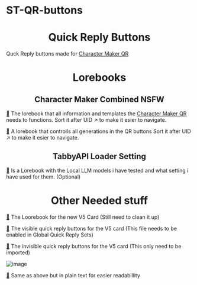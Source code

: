 # ST-QR-buttons

<h1 align='center'>Quick Reply Buttons</h1>


Quck Reply buttons made for [Character Maker QR](https://chub.ai/characters/Drago87/character-maker-sillytavern-quick-reply-driven-0eb2c2852a4f)


<h1 align='center'>Lorebooks</h1>

<h2 align='center'>Character Maker Combined NSFW</h2>

[🔗](https://github.com/drago87/ST-Character-Maker/blob/main/Lorebooks/Character%20Maker%20Combined%20NSFW.json)
The lorebook that all information and templates the [Character Maker QR]([https://chub.ai/characters/Drago87/character-maker-lore-v4-c2bdf3ee5aad](https://chub.ai/characters/Drago87/character-maker-sillytavern-quick-reply-driven-0eb2c2852a4f)) needs to functions.
Sort it after UID ↗ to make it esier to navigate.

[🔗](https://github.com/drago87/ST-Character-Maker/blob/main/Lorebooks/Character%20Maker%20Combined%20NSFW%20GenRaw.json)
A lorebook that controlls all generations in the QR buttons
Sort it after UID ↗ to make it esier to navigate.


<h2 align='center'>TabbyAPI Loader Setting</h2>

[🔗](https://github.com/drago87/ST-Character-Maker/blob/main/Lorebooks/Character%20Maker%20Combined%20NSFW.json)
Is a Lorebook with the Local LLM models i have tested and what setting i have used for them. (Optional)

<h1 align='center'>Other Needed stuff</h1>

[🔗](https://github.com/drago87/ST-Character-Maker/blob/main/Lorebooks/Work%20In%20Progress/Character%20Maker%20Combined%20NSFW.json) The Loorebook for the new V5 Card (Still need to clean it up)

[🔗](https://github.com/drago87/ST-Character-Maker/blob/main/Quick%20Reply%20Buttons/Character%20Maker.json) The visible quick reply buttons for the V5 card (This file needs to be enabled in Global Quick Reply Sets)
 
[🔗](https://chub.ai/characters/Drago87/character-maker-sillytavern-quick-reply-driven-0eb2c2852a4f) The invisible quick reply buttons for the V5 card (This only need to be imported)
 
![image](https://github.com/user-attachments/assets/601ab79c-2b59-40f0-873a-62a6bc629b84)

[🔗](https://github.com/drago87/ST-Character-Maker/tree/main/Quick%20Reply%20Buttons/Work%20In%20Progress%20Plain%20Text) Same as above but in plain text for easier readabillity
